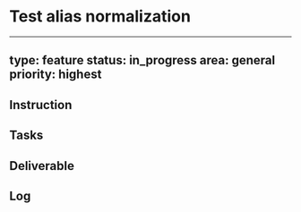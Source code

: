 # Test alias normalization

---
type: feature
status: in_progress
area: general
priority: highest
---


## Instruction

## Tasks

## Deliverable

## Log
